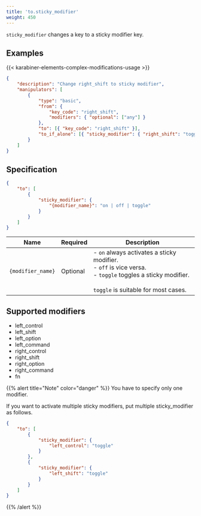 ```yaml
---
title: 'to.sticky_modifier'
weight: 450
---
```


`sticky_modifier` changes a key to a sticky modifier key.

## Examples

{{< karabiner-elements-complex-modifications-usage >}}

```json
{
    "description": "Change right_shift to sticky modifier",
    "manipulators": [
        {
            "type": "basic",
            "from": {
                "key_code": "right_shift",
                "modifiers": { "optional": ["any"] }
            },
            "to": [{ "key_code": "right_shift" }],
            "to_if_alone": [{ "sticky_modifier": { "right_shift": "toggle" } }]
        }
    ]
}
```

## Specification

```json
{
    "to": [
        {
            "sticky_modifier": {
                "{modifier_name}": "on | off | toggle"
            }
        }
    ]
}
```

| Name              | Required | Description                                                                                                                                                        |
| ----------------- | -------- | ------------------------------------------------------------------------------------------------------------------------------------------------------------------ |
| `{modifier_name}` | Optional | - `on` always activates a sticky modifier.<br />- `off` is vice versa.<br />- `toggle` toggles a sticky modifier. <br /><br />`toggle` is suitable for most cases. |

## Supported modifiers

-   left_control
-   left_shift
-   left_option
-   left_command
-   right_control
-   right_shift
-   right_option
-   right_command
-   fn

{{% alert title="Note" color="danger" %}}
You have to specify only one modifier.

If you want to activate multiple sticky modifiers, put multiple sticky_modifier as follows.

```json
{
    "to": [
        {
            "sticky_modifier": {
                "left_control": "toggle"
            }
        },
        {
            "sticky_modifier": {
                "left_shift": "toggle"
            }
        }
    ]
}
```

{{% /alert %}}
